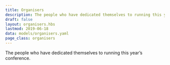 ```yaml
---
title: Organisers
description: The people who have dedicated themselves to running this year’s conference
draft: false
layout: organisers.hbs
lastmod: 2019-06-18
data: models/organisers.yaml
page_class: organisers
---
```


The people who have dedicated themselves to running this year’s conference.
